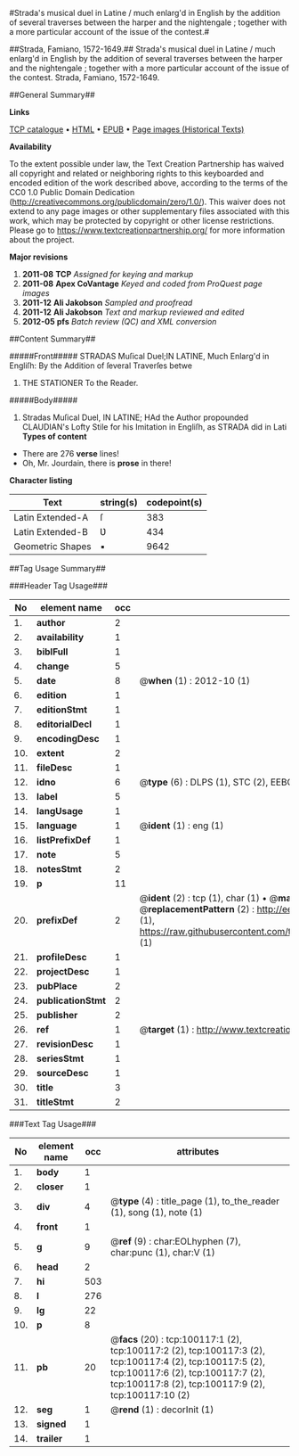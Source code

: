 #Strada's musical duel in Latine / much enlarg'd in English by the addition of several traverses between the harper and the nightengale ; together with a more particular account of the issue of the contest.#

##Strada, Famiano, 1572-1649.##
Strada's musical duel in Latine / much enlarg'd in English by the addition of several traverses between the harper and the nightengale ; together with a more particular account of the issue of the contest.
Strada, Famiano, 1572-1649.

##General Summary##

**Links**

[TCP catalogue](http://www.ota.ox.ac.uk/tcp/)  • 
[HTML](http://tei.it.ox.ac.uk/tcp/Texts-HTML/free/A61/A61709.html)  • 
[EPUB](http://tei.it.ox.ac.uk/tcp/Texts-EPUB/free/A61/A61709.epub) • 
[Page images (Historical Texts)](https://historicaltexts.jisc.ac.uk/eebo-13545425e)

**Availability**

To the extent possible under law, the Text Creation Partnership has waived all copyright and related or neighboring rights to this keyboarded and encoded edition of the work described above, according to the terms of the CC0 1.0 Public Domain Dedication (http://creativecommons.org/publicdomain/zero/1.0/). This waiver does not extend to any page images or other supplementary files associated with this work, which may be protected by copyright or other license restrictions. Please go to https://www.textcreationpartnership.org/ for more information about the project.

**Major revisions**

1. __2011-08__ __TCP__ *Assigned for keying and markup*
1. __2011-08__ __Apex CoVantage__ *Keyed and coded from ProQuest page images*
1. __2011-12__ __Ali Jakobson__ *Sampled and proofread*
1. __2011-12__ __Ali Jakobson__ *Text and markup reviewed and edited*
1. __2012-05__ __pfs__ *Batch review (QC) and XML conversion*

##Content Summary##

#####Front#####
STRADAS Muſical Duel;IN LATINE, Much Enlarg'd in Engliſh: By the Addition of ſeveral Traverſes betwe
1. THE STATIONER To the Reader.

#####Body#####

1. Stradas Muſical Duel, IN LATINE;
HAd the Author propounded CLAUDIAN's Lofty Stile for his Imitation in Engliſh, as STRADA did in Lati
**Types of content**

  * There are 276 **verse** lines!
  * Oh, Mr. Jourdain, there is **prose** in there!

**Character listing**


|Text|string(s)|codepoint(s)|
|---|---|---|
|Latin Extended-A|ſ|383|
|Latin Extended-B|Ʋ|434|
|Geometric Shapes|▪|9642|

##Tag Usage Summary##

###Header Tag Usage###

|No|element name|occ|attributes|
|---|---|---|---|
|1.|__author__|2||
|2.|__availability__|1||
|3.|__biblFull__|1||
|4.|__change__|5||
|5.|__date__|8| @__when__ (1) : 2012-10 (1)|
|6.|__edition__|1||
|7.|__editionStmt__|1||
|8.|__editorialDecl__|1||
|9.|__encodingDesc__|1||
|10.|__extent__|2||
|11.|__fileDesc__|1||
|12.|__idno__|6| @__type__ (6) : DLPS (1), STC (2), EEBO-CITATION (1), OCLC (1), VID (1)|
|13.|__label__|5||
|14.|__langUsage__|1||
|15.|__language__|1| @__ident__ (1) : eng (1)|
|16.|__listPrefixDef__|1||
|17.|__note__|5||
|18.|__notesStmt__|2||
|19.|__p__|11||
|20.|__prefixDef__|2| @__ident__ (2) : tcp (1), char (1)  •  @__matchPattern__ (2) : ([0-9\-]+):([0-9IVX]+) (1), (.+) (1)  •  @__replacementPattern__ (2) : http://eebo.chadwyck.com/downloadtiff?vid=$1&page=$2 (1), https://raw.githubusercontent.com/textcreationpartnership/Texts/master/tcpchars.xml#$1 (1)|
|21.|__profileDesc__|1||
|22.|__projectDesc__|1||
|23.|__pubPlace__|2||
|24.|__publicationStmt__|2||
|25.|__publisher__|2||
|26.|__ref__|1| @__target__ (1) : http://www.textcreationpartnership.org/docs/. (1)|
|27.|__revisionDesc__|1||
|28.|__seriesStmt__|1||
|29.|__sourceDesc__|1||
|30.|__title__|3||
|31.|__titleStmt__|2||


###Text Tag Usage###

|No|element name|occ|attributes|
|---|---|---|---|
|1.|__body__|1||
|2.|__closer__|1||
|3.|__div__|4| @__type__ (4) : title_page (1), to_the_reader (1), song (1), note (1)|
|4.|__front__|1||
|5.|__g__|9| @__ref__ (9) : char:EOLhyphen (7), char:punc (1), char:V (1)|
|6.|__head__|2||
|7.|__hi__|503||
|8.|__l__|276||
|9.|__lg__|22||
|10.|__p__|8||
|11.|__pb__|20| @__facs__ (20) : tcp:100117:1 (2), tcp:100117:2 (2), tcp:100117:3 (2), tcp:100117:4 (2), tcp:100117:5 (2), tcp:100117:6 (2), tcp:100117:7 (2), tcp:100117:8 (2), tcp:100117:9 (2), tcp:100117:10 (2)|
|12.|__seg__|1| @__rend__ (1) : decorInit (1)|
|13.|__signed__|1||
|14.|__trailer__|1||
